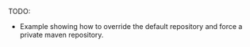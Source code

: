 TODO:
 - Example showing how to override the default repository and force a
   private maven repository.
